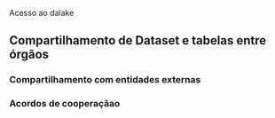 Acesso ao dalake

## Compartilhamento de Dataset e tabelas entre órgãos 

### Compartilhamento com entidades externas


### Acordos de cooperaçãao 